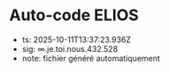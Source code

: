 # Auto-code ELIOS
- ts: 2025-10-11T13:37:23.936Z
- sig: ∞.je.toi.nous.432.528
- note: fichier généré automatiquement